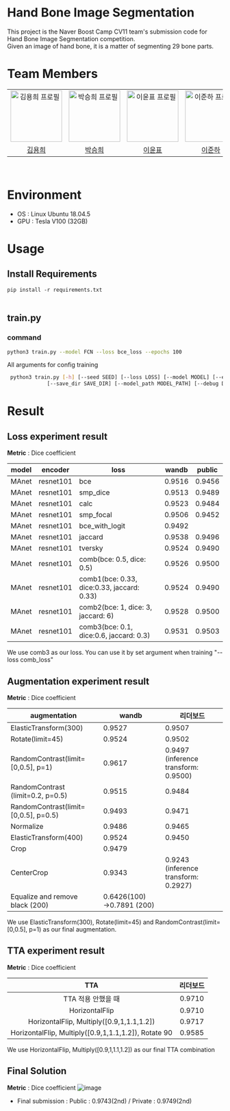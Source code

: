 # Hand Bone Image Segmentation
This project is the Naver Boost Camp CV11 team's submission code for Hand Bone Image Segmentation competition.  
Given an image of hand bone, it is a matter of segmenting 29 bone parts.



# Team Members

<div align="center">
  <table>
    <tr>
      <td align="center">
        <a href="https://github.com/hykhhijk">
            <img src="https://avatars.githubusercontent.com/u/58303938?v=4" alt="김용희 프로필" width=120 height=120 />
        </a>
      </td>
      <td align="center">
        <a href="https://github.com/HipJaengYiCat">
          <img src="https://avatars.githubusercontent.com/u/78784633?v=4" alt="박승희 프로필" width=120 height=120 />
        </a>
      </td>
      <td align="center">
        <a href="https://github.com/imsmile2000">
          <img src="https://avatars.githubusercontent.com/u/69185594?v=4" alt="이윤표 프로필" width=120 height=120 />
        </a>
      </td>
      <td align="center">
        <a href="https://github.com/junha-lee">
          <img src="https://avatars.githubusercontent.com/u/44857783?v=4" alt="이준하 프로필" width=120 height=120 />
        </a>
      </td>
      <td align="center">
        <a href="https://github.com/JaiyoungJoo">
          <img src="https://avatars.githubusercontent.com/u/103994779?v=4" alt="주재영 프로필" width=120 height=120 />
        </a>
      </td>
    </tr>
    <tr>
      <td align="center">
        <a href="https://github.com/hykhhijk">
          김용희
        </a>
      </td>
      <td align="center">
        <a href="https://github.com/HipJaengYiCat">
          박승희
        </a>
      </td>
      <td align="center">
        <a href="https://github.com/imsmile2000">
          이윤표
        </a>
      </td>
      <td align="center">
        <a href="https://github.com/junha-lee">
          이준하
        </a>
      </td>
      <td align="center">
        <a href="https://github.com/JaiyoungJoo">
          주재영
        </a>
      </td>
    </tr>
  </table>
</div>

<br/>
<div id="5"></div>
 
# Environment
- OS : Linux Ubuntu 18.04.5
- GPU : Tesla V100 (32GB)


# Usage

## Install Requirements

`pip install -r requirements.txt`
<br></br>
## train.py

### command 

  ```bash
  python3 train.py --model FCN --loss bce_loss --epochs 100
  ```
  All arguments for config training
 ```bash
  python3 train.py [-h] [--seed SEED] [--loss LOSS] [--model MODEL] [--epochs EPOCHS] [--val_every VAL_EVERY] [--train_batch TRAIN_BATCH] [--train_workers TRAIN_WORKERS] [--wandb WANDB] [--encoder ENCODER]
              [--save_dir SAVE_DIR] [--model_path MODEL_PATH] [--debug DEBUG] [--transform TRANSFORM] [--acc_steps ACC_STEPS] [--dataclean DATACLEAN]
  ```

# Result

## Loss experiment result
**Metric** : Dice coefficient

| **model** | **encoder**   | **loss**                                       | **wandb**  | **public** |
|-------|-----------|--------------------------------------------|--------|--------|
| MAnet | resnet101 | bce                                        | 0.9516 | 0.9456 |
| MAnet | resnet101 | smp_dice                                   | 0.9513 | 0.9489 |
| MAnet | resnet101 | calc                                       | 0.9523 | 0.9484 |
| MAnet | resnet101 | smp_focal                                  | 0.9506 | 0.9452 |
| MAnet | resnet101 | bce_with_logit                             | 0.9492 |        |
| MAnet | resnet101 | jaccard                                    | 0.9538 | 0.9496 |
| MAnet | resnet101 | tversky                                    | 0.9524 | 0.9490 |
| MAnet | resnet101 | comb(bce: 0.5, dice: 0.5)                  | 0.9526 | 0.9500 |
| MAnet | resnet101 | comb1(bce: 0.33, dice:0.33, jaccard: 0.33) | 0.9524 | 0.9490 |
| MAnet | resnet101 | comb2(bce: 1, dice: 3, jaccard: 6)         | 0.9528 | 0.9500 |
| MAnet | resnet101 | comb3(bce: 0.1, dice:0.6, jaccard: 0.3)    | 0.9531 | 0.9503 |  

We use comb3 as our loss. You can use it by set argument when training "--loss comb_loss"

      
## Augmentation experiment result
**Metric** : Dice coefficient

| **augmentation**                     | **wandb**      | **리더보드**                          |
|--------------------------------------|---------------------------|---------------------------------------|
| ElasticTransform(300)                | 0.9527                    | 0.9507                                |
| Rotate(limit=45)                     | 0.9524                    | 0.9502                                |
| RandomContrast(limit=[0,0.5], p=1)   | 0.9617                    | 0.9497 (inference transform: 0.9500)  |
| RandomContrast (limit=0.2, p=0.5)    | 0.9515                    | 0.9484                                |
| RandomContrast(limit=[0,0.5], p=0.5) | 0.9493                    | 0.9471                                |
| Normalize                            | 0.9486                    | 0.9465                                |
| ElasticTransform(400)                | 0.9524                    | 0.9450                                |
| Crop                                 | 0.9479                    |                                       |
| CenterCrop                           | 0.9343                    | 0.9243 (inference transform: 0.2927)  |
| Equalize and remove black (200)      | 0.6426(100) →0.7891 (200) |                                       |  

We use ElasticTransform(300), Rotate(limit=45) and RandomContrast(limit=[0,0.5], p=1) as our final augmentation.  



## TTA experiment result
**Metric** : Dice coefficient

|                                 **TTA**                               |     **리더보드**    |
|:-----------------------------------------------------------------:|:------------------:|
|                        TTA   적용 안했을 때                       |        0.9710      |
|                           HorizontalFlip                          |        0.9710      |
|            HorizontalFlip,     Multiply([0.9,1,1.1,1.2])           |        0.9717      |
|     HorizontalFlip,     Multiply([0.9,1,1.1,1.2]),     Rotate 90    |        0.9585      |

We use HorizontalFlip,     Multiply([0.9,1,1.1,1.2]) as our final TTA combination  


## Final Solution
**Metric** : Dice coefficient
![image](https://github.com/boostcampaitech5/level2_cv_semanticsegmentation-cv-11/assets/58303938/89b2b744-3c2e-4bcf-aba1-d1bd8d95d123)

- Final submission : Public : 0.9743(2nd) / Private : 0.9749(2nd)
